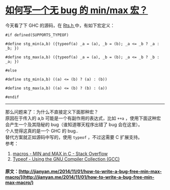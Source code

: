 #  [ 如何写一个无 bug 的 min/max 宏？ ](/2014/11/01/how-to-write-a-bug-free-min-max-macro/)

今天看了下 GHC 的源码，在 [ Rts.h ](https://github.com/ghc/ghc/blob/master/includes/Rts.h) 中，有如下宏定义： 
    
    
    #if defined(SUPPORTS_TYPEOF)
    
    #define stg_min(a,b) ({typeof(a) _a = (a), _b = (b); _a <= _b ? _a : _b; })
    
    #define stg_max(a,b) ({typeof(a) _a = (a), _b = (b); _a <= _b ? _b : _a; })
    
    #else
    
    #define stg_min(a,b) ((a) <= (b) ? (a) : (b))
    
    #define stg_max(a,b) ((a) <= (b) ? (b) : (a))
    
    #endif  
  
---  
  
那么问题来了：为什么不直接定义下面那种宏？   
原因在于传入的 a,b 可能是一个有副作用的表达式，比如 ` ++a ` ，使用下面这种宏会产生一个及其隐秘的 bug（谁知道哪天程序出错了 bug 会在这里）。   
个人觉得这真的是一个 GHC 的 bug..   
替代方案就正如源码中写的，使用 ` typeof ` ，不过这需要 C 扩展支持。   
参考： 

  1. [ macros - MIN and MAX in C - Stack Overflow ](http://stackoverflow.com/questions/3437404/min-and-max-in-c)
  2. [ Typeof - Using the GNU Compiler Collection (GCC) ](https://gcc.gnu.org/onlinedocs/gcc/Typeof.html#Typeof)
#### 原文：[http://jianyan.me/2014/11/01/how-to-write-a-bug-free-min-max-macro/](http://jianyan.me/2014/11/01/how-to-write-a-bug-free-min-max-macro/)